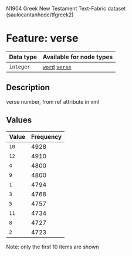 <p>N1904 Greek New Testament Text-Fabric dataset (saulocantanhede/tfgreek2)</p>

<h1>Feature: verse</h1>

<table>
<thead>
<tr>
  <th>Data type</th>
  <th>Available for node types</th>
</tr>
</thead>
<tbody>
<tr>
  <td><code>integer</code></td>
  <td><A HREF="featurebynodetype.md#word"><code>word</code></A> <A HREF="featurebynodetype.md#verse"><code>verse</code></A></td>
</tr>
</tbody>
</table>

<h2>Description</h2>

<p>verse number, from ref attribute in xml</p>

<h2>Values</h2>

<table>
<thead>
<tr>
  <th>Value</th>
  <th>Frequency</th>
</tr>
</thead>
<tbody>
<tr>
  <td><code>10</code></td>
  <td>4928</td>
</tr>
<tr>
  <td><code>12</code></td>
  <td>4910</td>
</tr>
<tr>
  <td><code>4</code></td>
  <td>4800</td>
</tr>
<tr>
  <td><code>9</code></td>
  <td>4800</td>
</tr>
<tr>
  <td><code>1</code></td>
  <td>4794</td>
</tr>
<tr>
  <td><code>3</code></td>
  <td>4768</td>
</tr>
<tr>
  <td><code>5</code></td>
  <td>4757</td>
</tr>
<tr>
  <td><code>11</code></td>
  <td>4734</td>
</tr>
<tr>
  <td><code>8</code></td>
  <td>4727</td>
</tr>
<tr>
  <td><code>2</code></td>
  <td>4723</td>
</tr>
</tbody>
</table>

<p>Note: only the first 10 items are shown</p>
